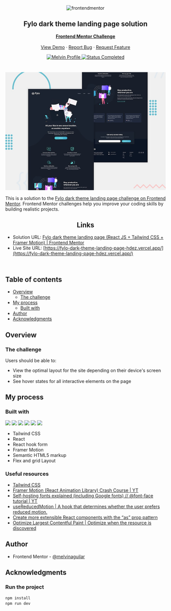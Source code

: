 <div id="top"></div>

<div align="center">

  <img src="https://www.frontendmentor.io/static/images/logo-mobile.svg" alt="frontendmentor" width="80">

  <h2 align="center">Fylo dark theme landing page solution</h2>
  <p align="center">
    <a href="https://www.frontendmentor.io/solutions/fylo-dark-theme-landing-page-react-js-tailwind-css-framer-motion-HksqiU84kV"><strong>Frontend Mentor Challenge</strong></a>
    <br />
    <br />
    <a href="https://fylo-dark-theme-landing-page-hdez.vercel.app/">View Demo</a>
    ·
    <a href="https://github.com/MelvinAguilar/fylo-dark-theme-landing-page/issues" target="_blank">Report Bug</a>
    ·
    <a href="https://github.com/MelvinAguilar/fylo-dark-theme-landing-page/issues" target="_blank">Request Feature</a>
  </p>
</div>

<!-- Bagdes -->
<div align="center">
  <!-- Profile -->
  <a href="https://www.frontendmentor.io/profile/MelvinAguilar">
    <img src="https://img.shields.io/badge/Profile-Melvin%20Aguilar-07043B?style=for-the-badge&logo=frontendmentor" alt="Melvin Profile">
  </a>
  <!-- Status -->
    <a href="#">
    <img src="https://img.shields.io/badge/Status-Completed-brightgreen?style=for-the-badge" alt="Status Completed">
  </a>

</div>

#

<div align="center">

![](./design/desktop-preview.jpg)

</div>

This is a solution to the [Fylo dark theme landing page challenge on Frontend Mentor](https://www.frontendmentor.io/challenges/fylo-dark-theme-landing-page-5ca5f2d21e82137ec91a50fd). Frontend Mentor challenges help you improve your coding skills by building realistic projects.

<h2 align="center">Links</h2>

- Solution URL: [Fylo dark theme landing page (React JS + Tailwind CSS + Framer Motion) | Frontend Mentor](https://www.frontendmentor.io/solutions/fylo-dark-theme-landing-page-react-js-tailwind-css-framer-motion-HksqiU84kV)
- Live Site URL: [https://fylo-dark-theme-landing-page-hdez.vercel.app/](https://fylo-dark-theme-landing-page-hdez.vercel.app/)

<br>

## Table of contents

- [Overview](#overview)
  - [The challenge](#the-challenge)
- [My process](#my-process)
  - [Built with](#built-with)
- [Author](#author)
- [Acknowledgments](#acknowledgments)

## Overview

### The challenge

Users should be able to:

- View the optimal layout for the site depending on their device's screen size
- See hover states for all interactive elements on the page

## My process

### Built with

<!-- Bagdes -->

![](https://img.shields.io/badge/React-61DAFB?style=for-the-badge&logo=react&logoColor=black)
![](https://img.shields.io/badge/React%20hook%20form-FF0080?style=for-the-badge&logo=react&logoColor=white)
![](https://img.shields.io/badge/framer%20motion-0055FF?style=for-the-badge&logo=framer&logoColor=white)
![](https://img.shields.io/badge/HTML5-E34F26?style=for-the-badge&logo=html5&logoColor=white)
![](https://img.shields.io/badge/Tailwind%20CSS-38B2AC?style=for-the-badge&logo=tailwind-css&logoColor=white)
![](https://img.shields.io/badge/Git-F05032?style=for-the-badge&logo=git&logoColor=white)

<!-- ![](https://img.shields.io/badge/ -->

- Tailwind CSS
- React
- React hook form
- Framer Motion
- Semantic HTML5 markup
- Flex and grid Layout

### Useful resources

- [Tailwind CSS](https://tailwindcss.com/)
- [Framer Motion (React Animation Library) Crash Course | YT](https://youtu.be/1vKiPwEYbyk)
- [Self-hosting fonts explained (including Google fonts) // @font-face tutorial | YT](https://www.youtube.com/watch?v=zK-yy6C2Nck&t=210s)
- [useReducedMotion | A hook that determines whether the user prefers reduced motion.](https://www.framer.com/motion/use-reduced-motion/)
- [Create more extensible React components with the “as” prop pattern](https://levelup.gitconnected.com/create-more-extensible-react-components-with-the-as-prop-pattern-b79bcbcf4024)
- [Optimize Largest Contentful Paint | Optimize when the resource is discovered](https://web.dev/optimize-lcp/#optimize-when-the-resource-is-discovered)

## Author

- Frontend Mentor - [@melvinaguilar](https://www.frontendmentor.io/profile/melvinaguilar)

## Acknowledgments

### Run the project

```bash
npm install
npm run dev
```
